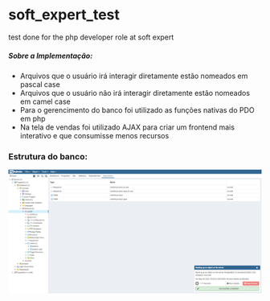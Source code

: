 # soft_expert_test
test done for the php developer role at soft expert

<h5>Sobre a Implementação:</h5>
<ul>
  <li>Arquivos que o usuário irá interagir diretamente estão nomeados em pascal case</li>
  <li>Arquivos que o usuário não irá interagir diretamente estão nomeados em camel case</li>
  <li>Para o gerencimento do banco foi utilizado as funções nativas do PDO em php</li>
  <li>Na tela de vendas foi utilizado AJAX para criar um frontend mais interativo e que consumisse menos recursos</li>
</ul>

<h3>Estrutura do banco:</h3>
<img src="https://github.com/KevinDaSilvaS/soft_expert_test/blob/master/db_structure.png" />
